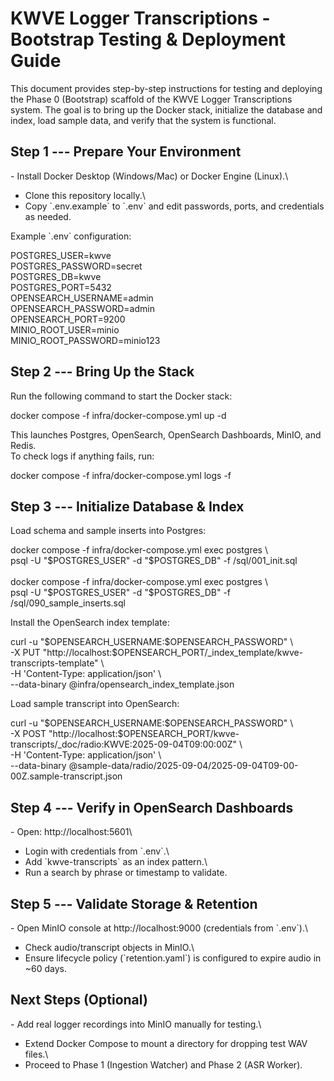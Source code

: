 # KWVE Logger Transcriptions - Bootstrap Testing & Deployment Guide

This document provides step-by-step instructions for testing and
deploying the Phase 0 (Bootstrap) scaffold of the KWVE Logger
Transcriptions system. The goal is to bring up the Docker stack,
initialize the database and index, load sample data, and verify that the
system is functional.

## Step 1 --- Prepare Your Environment

\- Install Docker Desktop (Windows/Mac) or Docker Engine (Linux).\
- Clone this repository locally.\
- Copy \`.env.example\` to \`.env\` and edit passwords, ports, and
credentials as needed.

Example \`.env\` configuration:

POSTGRES_USER=kwve\
POSTGRES_PASSWORD=secret\
POSTGRES_DB=kwve\
POSTGRES_PORT=5432\
OPENSEARCH_USERNAME=admin\
OPENSEARCH_PASSWORD=admin\
OPENSEARCH_PORT=9200\
MINIO_ROOT_USER=minio\
MINIO_ROOT_PASSWORD=minio123

## Step 2 --- Bring Up the Stack

Run the following command to start the Docker stack:

docker compose -f infra/docker-compose.yml up -d

This launches Postgres, OpenSearch, OpenSearch Dashboards, MinIO, and
Redis.\
To check logs if anything fails, run:

docker compose -f infra/docker-compose.yml logs -f

## Step 3 --- Initialize Database & Index

Load schema and sample inserts into Postgres:

docker compose -f infra/docker-compose.yml exec postgres \\\
psql -U \"\$POSTGRES_USER\" -d \"\$POSTGRES_DB\" -f /sql/001_init.sql\
\
docker compose -f infra/docker-compose.yml exec postgres \\\
psql -U \"\$POSTGRES_USER\" -d \"\$POSTGRES_DB\" -f
/sql/090_sample_inserts.sql

Install the OpenSearch index template:

curl -u \"\$OPENSEARCH_USERNAME:\$OPENSEARCH_PASSWORD\" \\\
-X PUT
\"http://localhost:\$OPENSEARCH_PORT/\_index_template/kwve-transcripts-template\"
\\\
-H \'Content-Type: application/json\' \\\
\--data-binary \@infra/opensearch_index_template.json

Load sample transcript into OpenSearch:

curl -u \"\$OPENSEARCH_USERNAME:\$OPENSEARCH_PASSWORD\" \\\
-X POST
\"http://localhost:\$OPENSEARCH_PORT/kwve-transcripts/\_doc/radio:KWVE:2025-09-04T09:00:00Z\"
\\\
-H \'Content-Type: application/json\' \\\
\--data-binary
\@sample-data/radio/2025-09-04/2025-09-04T09-00-00Z.sample-transcript.json

## Step 4 --- Verify in OpenSearch Dashboards

\- Open: http://localhost:5601\
- Login with credentials from \`.env\`.\
- Add \`kwve-transcripts\` as an index pattern.\
- Run a search by phrase or timestamp to validate.

## Step 5 --- Validate Storage & Retention

\- Open MinIO console at http://localhost:9000 (credentials from
\`.env\`).\
- Check audio/transcript objects in MinIO.\
- Ensure lifecycle policy (\`retention.yaml\`) is configured to expire
audio in \~60 days.

## Next Steps (Optional)

\- Add real logger recordings into MinIO manually for testing.\
- Extend Docker Compose to mount a directory for dropping test WAV
files.\
- Proceed to Phase 1 (Ingestion Watcher) and Phase 2 (ASR Worker).
